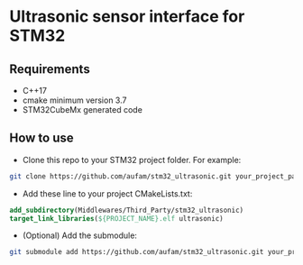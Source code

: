 # Ultrasonic sensor interface for STM32

## Requirements
* C++17
* cmake minimum version 3.7
* STM32CubeMx generated code

## How to use
* Clone this repo to your STM32 project folder. For example:
```bash
git clone https://github.com/aufam/stm32_ultrasonic.git your_project_path/Middlewares/Third_Party/stm32_ultrasonic
```
* Add these line to your project CMakeLists.txt:
```cmake
add_subdirectory(Middlewares/Third_Party/stm32_ultrasonic)
target_link_libraries(${PROJECT_NAME}.elf ultrasonic)
```
* (Optional) Add the submodule:
```bash
git submodule add https://github.com/aufam/stm32_ultrasonic.git your_project_path/Middlewares/Third_Party/stm32_ultrasonic
```
